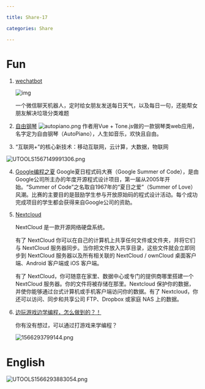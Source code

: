 ```yaml
---

title: Share-17

categories: Share

---
```




# Fun

1. [wechatbot](https://github.com/gengchen528/wechatBot)

   ![img](https://camo.githubusercontent.com/4ffd1d4631b11eec34e58dba8ce8b0bd65c11fa8/68747470733a2f2f757365722d676f6c642d63646e2e786974752e696f2f323031392f362f31362f313662356663303962613936343866363f773d33393626683d38393726663d706e6726733d3732323132)

   一个微信聊天机器人，定时给女朋友发送每日天气，以及每日一句，还能帮女朋友解决垃圾分类难题

2. [自由钢琴](https://github.com/WarpPrism/AutoPiano)
    ![autopiano.png](https://camo.githubusercontent.com/e7a5729a4d0e5244ac2c25358ca71a876fd90088/68747470733a2f2f692e6c6f6c692e6e65742f323031392f30352f32342f3563653763343863653863313039333932332e706e67)
作者用Vue + Tone.js做的一款钢琴类web应用，名字定为自由钢琴（AutoPiano），人生如音乐，欢快且自由。
    
3. “互联网+”的核心新技术：移动互联网，云计算，大数据，物联网

![UTOOLS1567149991306.png](https://i.loli.net/2019/08/30/bZBiEvQlRUn3dK6.png)

4. [Google编程之夏](https://summerofcode.withgoogle.com/)
Google夏日程式码大赛（Google Summer of Code），是由Google公司所主办的年度开源程式设计项目，第一届从2005年开始。“Summer of Code”之名取自1967年的“夏日之爱”（Summer of Love）风潮。比赛的主要目的是鼓励学生参与开放原始码的程式设计活动。每个成功完成项目的学生都会获得来自Google公司的资助。
    
5. [Nextcloud](https://nextcloud.com/)

   NextCloud 是一款开源网络硬盘系统。

   有了 NextCloud 你可以在自己的计算机上共享任何文件或文件夹，并将它们与 NextCloud 服务器同步。当你把文件放入共享目录，这些文件就会立即同步到 NextCloud 服务器以及所有相关联的 NextCloud / ownCloud 桌面客户端、Android 客户端或 iOS 客户端。

   有了 NextCloud，你可随意在家里、数据中心或专门的提供商哪里搭建一个 NextCloud 服务器。你的文件将被存储在那里。Nextcloud 保护你的数据，并使你能够通过台式计算机或手机客户端访问你的数据。有了 Nextcloud，你还可以访问、同步和共享公司 FTP、Dropbox 或家庭 NAS 上的数据。
   
6. [边玩游戏边学编程，怎么做到的？！](https://mp.weixin.qq.com/s?__biz=MzAxOTcxNTIwNQ==&mid=2457915764&idx=1&sn=2e6b7e7089483a3bb509481a4b630697&chksm=8cb6b49ebbc13d88a694e107f478abd54a3873aa043d9868d05003ce49708f23496d4b465113&scene=27#wechat_redirect)

    你有没有想过，可以通过打游戏来学编程？
    
    ![1566293799144.png](https://i.loli.net/2019/08/20/GJ62qZD1w7Tu4F5.png)
    
    

# English

![UTOOLS1566293883054.png](https://i.loli.net/2019/08/20/RyLG5QSwAJEM1eN.png)



